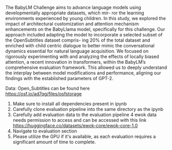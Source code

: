 The BabyLM Challenge aims to advance language models using developmentally appropriate datasets, which mir-
ror the learning environments experienced by young children. In this study, we explored the impact of architectural
customization and attention mechanism enhancements on the BabyLlama model, specifically for this challenge.
Our approach included adapting the model to incorporate a selected subset of the OpenSubtitles dataset compris-
ing 20% of the total dataset and enriched with child centric dialogue to better mimic the conversational dynamics
essential for natural language acquisition. We focused on rigorously experimenting with and analyzing the effects
of locally biased attention, a recent innovation in transformers, within the BabyLM’s comprehensive evaluation
framework. This allowed us to deeply understand the interplay between model modifications and performance,
aligning our findings with the established parameters of GPT-2.

Data: Open_Subtitles can be found here https://osf.io/ad7qg/files/osfstorage
1. Make sure  to install all dependencies present in ipynb
2. Carefully clone evaluation pipeline into the same directory as the ipynb
4. Carefully add evaluation data to the evaluation pipeline 
4 ewok data needs permission to access and can be accessed with this link https://huggingface.co/datasets/ewok-core/ewok-core-1.0
5. Navigate to evaluation section
6. Please utilize the GPU if it's available, as each evaluation requires a significant amount of time to complete.
